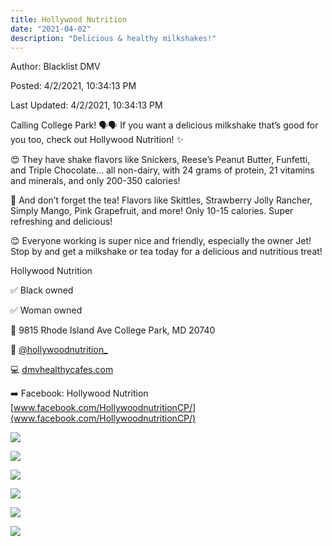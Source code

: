 ```yaml
---
title: Hollywood Nutrition
date: "2021-04-02"
description: "Delicious & healthy milkshakes!"
---
```

Author: Blacklist DMV

Posted: 4/2/2021, 10:34:13 PM

Last Updated: 4/2/2021, 10:34:13 PM

Calling College Park! 🗣🗣 If you want a delicious milkshake that’s good for you too, check out Hollywood Nutrition!  ✨



😍 They have shake flavors like Snickers, Reese’s Peanut Butter, Funfetti, and Triple Chocolate... all non-dairy, with 24 grams of protein, 21 vitamins and minerals, and only 200-350 calories!



🧋 And don’t forget the tea! Flavors like Skittles, Strawberry Jolly Rancher, Simply Mango, Pink Grapefruit, and more! Only 10-15 calories. Super refreshing and delicious!



😊 Everyone working is super nice and friendly, especially the owner Jet! Stop by and get a milkshake or tea today for a delicious and nutritious treat!



Hollywood Nutrition

✅ Black owned

✅ Woman owned

📍 9815 Rhode Island Ave College Park, MD 20740

📸 [@hollywoodnutrition_](https://www.instagram.com/hollywoodnutrition_/)

💻 [dmvhealthycafes.com](https://dmvhealthycafes.com)

➡️ Facebook: Hollywood Nutrition [www.facebook.com/HollywoodnutritionCP/](www.facebook.com/HollywoodnutritionCP/)

![](content_photo_0.jpg)


![](content_photo_1.jpg)


![](content_photo_2.jpg)


![](content_photo_3.jpg)


![](content_photo_4.jpg)


![](content_photo_5.jpg)
